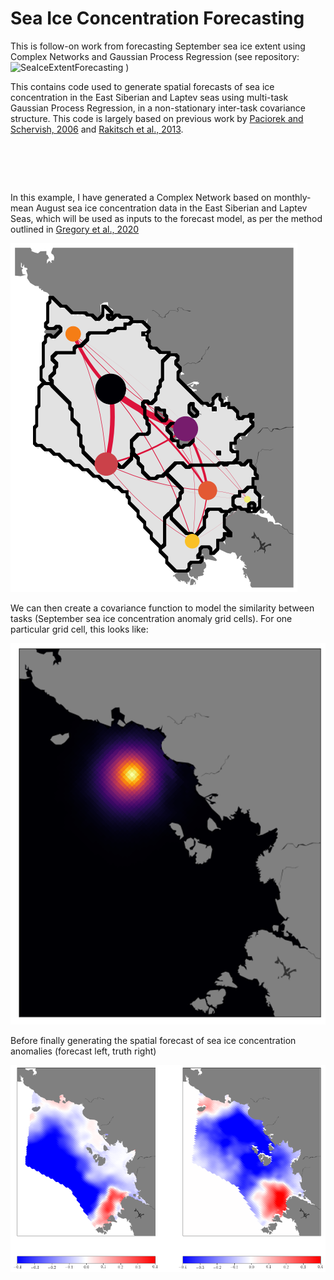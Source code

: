 # Sea Ice Concentration Forecasting
This is follow-on work from forecasting September sea ice extent using Complex Networks and Gaussian Process Regression (see repository: ![SeaIceExtentForecasting](https://github.com/William-gregory/SeaIceExtentForecasting) )

This contains code used to generate spatial forecasts of sea ice concentration in the East Siberian and Laptev seas using multi-task Gaussian Process Regression, in a non-stationary inter-task covariance structure. This code is largely based on previous work by [Paciorek and Schervish, 2006](https://onlinelibrary.wiley.com/doi/pdf/10.1002/env.785) and [Rakitsch et al., 2013](https://proceedings.neurips.cc/paper/2013/file/59c33016884a62116be975a9bb8257e3-Paper.pdf).
<pre>




</pre>
In this example, I have generated a Complex Network based on monthly-mean August sea ice concentration data in the East Siberian and Laptev Seas, which will be used as inputs to the forecast model, as per the method outlined in [Gregory et al., 2020](https://discovery.ucl.ac.uk/id/eprint/10091542/1/Gregory_wafd190107.pdf)

![alt text](https://github.com/William-gregory/SeaIceConcentrationForecasting/blob/main/images/network_inputs.png)


We can then create a covariance function to model the similarity between tasks (September sea ice concentration anomaly grid cells). For one particular grid cell, this looks like:

![alt text](https://github.com/William-gregory/SeaIceConcentrationForecasting/blob/main/images/task_covariance.png)

Before finally generating the spatial forecast of sea ice concentration anomalies (forecast left, truth right)

![alt text](https://github.com/William-gregory/SeaIceConcentrationForecasting/blob/main/images/forecast_vs_truth.png)
